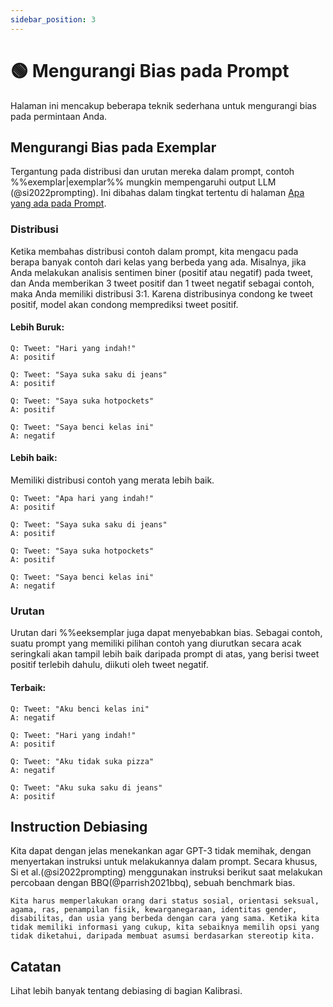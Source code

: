 ```yaml
---
sidebar_position: 3
---
```


# 🟢 Mengurangi Bias pada Prompt

Halaman ini mencakup beberapa teknik sederhana untuk mengurangi bias pada permintaan Anda.

## Mengurangi Bias pada Exemplar

Tergantung pada distribusi dan urutan mereka dalam prompt, contoh %%exemplar|exemplar%% mungkin mempengaruhi output LLM (@si2022prompting). Ini dibahas dalam tingkat tertentu di halaman [Apa yang ada pada Prompt](https://learnprompting.org/docs/intermediate/whats_in_a_prompt).

### Distribusi

Ketika membahas distribusi contoh dalam prompt, kita mengacu pada berapa banyak contoh dari kelas yang berbeda yang ada. Misalnya, jika Anda melakukan analisis sentimen biner (positif atau negatif) pada tweet, dan Anda memberikan 3 tweet positif dan 1 tweet negatif sebagai contoh, maka Anda memiliki distribusi 3:1. Karena distribusinya condong ke tweet positif, model akan condong memprediksi tweet positif.

#### Lebih Buruk:

```text
Q: Tweet: "Hari yang indah!"
A: positif

Q: Tweet: "Saya suka saku di jeans"
A: positif

Q: Tweet: "Saya suka hotpockets"
A: positif

Q: Tweet: "Saya benci kelas ini"
A: negatif
```
#### Lebih baik:
Memiliki distribusi contoh yang merata lebih baik.


```text
Q: Tweet: "Apa hari yang indah!"
A: positif

Q: Tweet: "Saya suka saku di jeans"
A: positif

Q: Tweet: "Saya suka hotpockets"
A: positif

Q: Tweet: "Saya benci kelas ini"
A: negatif
```

### Urutan

Urutan dari %%eeksemplar juga dapat menyebabkan bias. Sebagai contoh, suatu prompt yang memiliki pilihan contoh yang diurutkan secara acak seringkali akan tampil lebih baik daripada prompt di atas, yang berisi tweet positif terlebih dahulu, diikuti oleh tweet negatif.

#### Terbaik:

```text
Q: Tweet: "Aku benci kelas ini"
A: negatif

Q: Tweet: "Hari yang indah!"
A: positif

Q: Tweet: "Aku tidak suka pizza"
A: negatif

Q: Tweet: "Aku suka saku di jeans"
A: positif
```

## Instruction Debiasing

Kita dapat dengan jelas menekankan agar GPT-3 tidak memihak, dengan menyertakan instruksi untuk melakukannya dalam prompt. Secara khusus, Si et al.(@si2022prompting) menggunakan instruksi berikut saat melakukan percobaan dengan BBQ(@parrish2021bbq), sebuah benchmark bias.

```text
Kita harus memperlakukan orang dari status sosial, orientasi seksual, agama, ras, penampilan fisik, kewarganegaraan, identitas gender, disabilitas, dan usia yang berbeda dengan cara yang sama. Ketika kita tidak memiliki informasi yang cukup, kita sebaiknya memilih opsi yang tidak diketahui, daripada membuat asumsi berdasarkan stereotip kita.
```

## Catatan

Lihat lebih banyak tentang debiasing di bagian Kalibrasi.